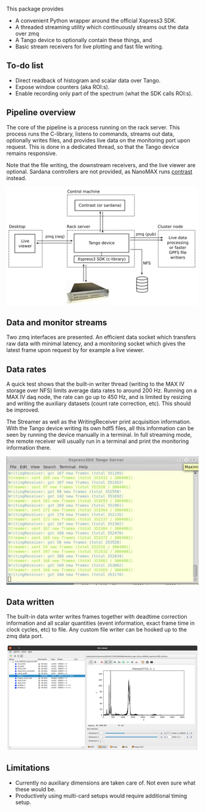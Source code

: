 This package provides

- A convenient Python wrapper around the official Xspress3 SDK.
- A threaded streaming utility which continuously streams out the data over zmq
- A Tango device to optionally contain these things, and
- Basic stream receivers for live plotting and fast file writing.

## To-do list
- Direct readback of histogram and scalar data over Tango.
- Expose window counters (aka ROI:s).
- Enable recording only part of the spectrum (what the SDK calls ROI:s).

## Pipeline overview

The core of the pipeline is a process running on the rack server. This process runs the C-library, listens to commands, streams out data, optionally writes files, and provides live data on the monitoring port upon request. This is done in a dedicated thread, so that the Tango device remains responsive.

Note that the file writing, the downstream receivers, and the live viewer are optional. Sardana controllers are not provided, as NanoMAX runs [contrast](https://github.com/maxiv-science/contrast) instead.

<img src="doc/overview.png" alt="Pipeline overview" width="800px"/>

## Data and monitor streams

Two zmq interfaces are presented. An efficient data socket which transfers raw data with minimal latency, and a monitoring socket which gives the latest frame upon request by for example a live viewer.

## Data rates

A quick test shows that the built-in writer thread (writing to the MAX IV storage over NFS) limits average data rates to around 200 Hz. Running on a MAX IV daq node, the rate can go up to 450 Hz, and is limited by resizing and writing the auxiliary datasets (count rate correction, etc). This should be improved.

The Streamer as well as the WritingReceiver print acquisition information. With the Tango device writing its own hdf5 files, all this information can be seen by running the device manually in a terminal. In full streaming mode, the remote receiver will usually run in a terminal and print the monitoring information there.

<img src="doc/streamer_output.png" alt="HDF5 format" width="600px"/>

## Data written

The built-in data writer writes frames together with deadtime correction information and all scalar quantities (event information, exact frame time in clock cycles, etc) to file. Any custom file writer can be hooked up to the zmq data port.

<img src="doc/hdf5_structure.png" alt="HDF5 format" width="800px"/>

## Limitations
- Currently no auxiliary dimensions are taken care of. Not even sure what these would be.
- Productively using multi-card setups would require additional timing setup.
 
